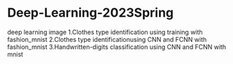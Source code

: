 # Deep-Learning-2023Spring
deep learning image
1.Clothes type identification using training with fashion_mnist
2.Clothes type identificationusing CNN and FCNN with fashion_mnist
3.Handwritten-digits classification using CNN and FCNN with mnist
